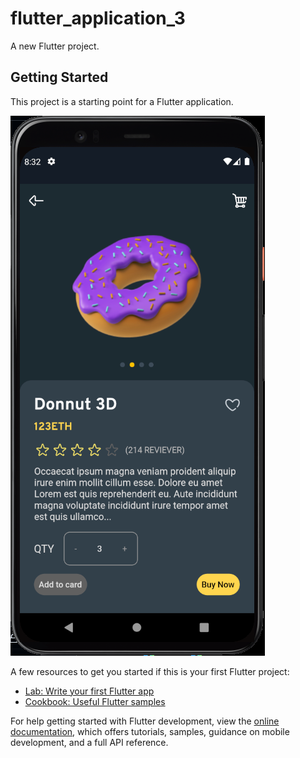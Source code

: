 # flutter_application_3

A new Flutter project.

## Getting Started

This project is a starting point for a Flutter application.

![maiun](https://github.com/Alchemist0541/Donnuts/blob/main/main.png)

A few resources to get you started if this is your first Flutter project:

- [Lab: Write your first Flutter app](https://docs.flutter.dev/get-started/codelab)
- [Cookbook: Useful Flutter samples](https://docs.flutter.dev/cookbook)

For help getting started with Flutter development, view the
[online documentation](https://docs.flutter.dev/), which offers tutorials,
samples, guidance on mobile development, and a full API reference.
